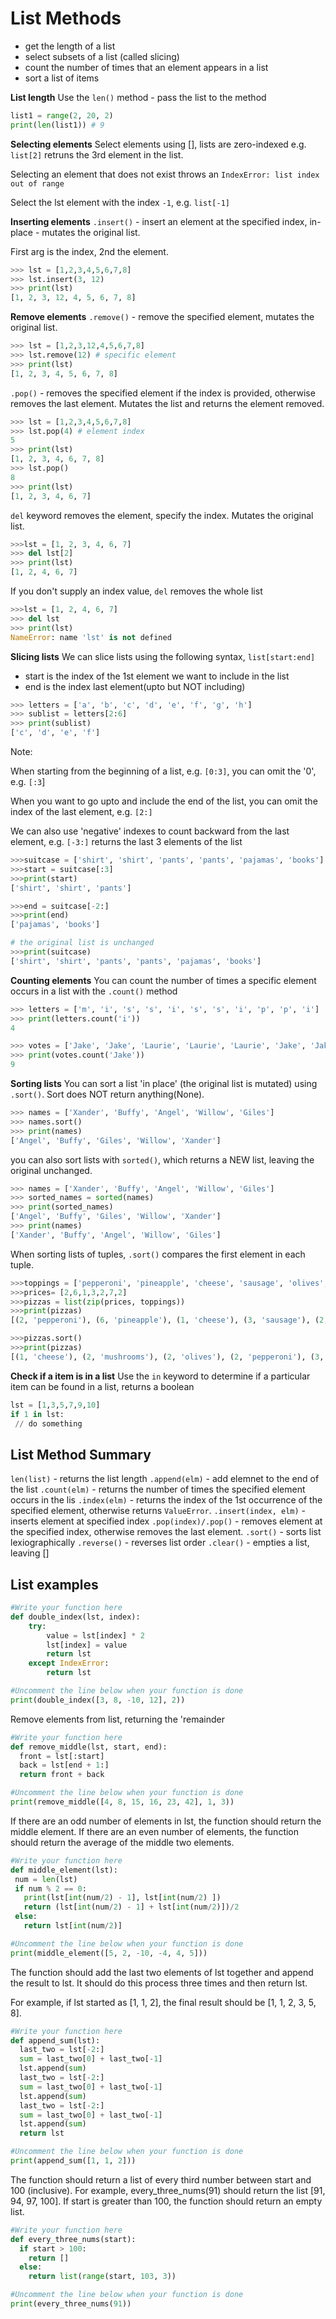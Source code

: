 # List Methods

- get the length of a list
- select subsets of a list (called slicing)
- count the number of times that an element appears in a list
- sort a list of items

**List length**
Use the `len()` method - pass the list to the method

```py
list1 = range(2, 20, 2)
print(len(list1)) # 9
```

**Selecting elements**
Select elements using [], lists are zero-indexed e.g. `list[2]` retruns the 3rd element in the list.

Selecting an element that does not exist throws an `IndexError: list index out of range`

Select the lst element with the index `-1`, e.g. `list[-1]`

**Inserting elements**
`.insert()` - insert an element at the specified index, in-place - mutates the original list.

First arg is the index, 2nd the element.

```py
>>> lst = [1,2,3,4,5,6,7,8]
>>> lst.insert(3, 12)
>>> print(lst)
[1, 2, 3, 12, 4, 5, 6, 7, 8]
```

**Remove elements**
`.remove()` - remove the specified element, mutates the original list.

```py
>>> lst = [1,2,3,12,4,5,6,7,8]
>>> lst.remove(12) # specific element
>>> print(lst)
[1, 2, 3, 4, 5, 6, 7, 8]
```

`.pop()` - removes the specified element if the index is provided, otherwise removes the last element. Mutates the list and returns the element removed.

```py
>>> lst = [1,2,3,4,5,6,7,8]
>>> lst.pop(4) # element index
5
>>> print(lst)
[1, 2, 3, 4, 6, 7, 8]
>>> lst.pop()
8
>>> print(lst)
[1, 2, 3, 4, 6, 7]
```

`del` keyword removes the element, specify the index. Mutates the original list.

```py
>>>lst = [1, 2, 3, 4, 6, 7]
>>> del lst[2]
>>> print(lst)
[1, 2, 4, 6, 7]
```

If you don't supply an index value, `del` removes the whole list

```py
>>>lst = [1, 2, 4, 6, 7]
>>> del lst
>>> print(lst)
NameError: name 'lst' is not defined
```

**Slicing lists**
We can slice lists using the following syntax, `list[start:end]`

- start is the index of the 1st element we want to include in the list
- end is the index last element(upto but NOT including)

```py
>>> letters = ['a', 'b', 'c', 'd', 'e', 'f', 'g', 'h']
>>> sublist = letters[2:6]
>>> print(sublist)
['c', 'd', 'e', 'f']
```

Note:

When starting from the beginning of a list, e.g. `[0:3]`, you can omit the '0', e.g. `[:3`]

When you want to go upto and include the end of the list, you can omit the index of the last element, e.g. `[2:]`

We can also use 'negative' indexes to count backward from the last element, e.g. `[-3:]` returns the last 3 elements of the list

```py
>>>suitcase = ['shirt', 'shirt', 'pants', 'pants', 'pajamas', 'books']
>>>start = suitcase[:3]
>>>print(start)
['shirt', 'shirt', 'pants']

>>>end = suitcase[-2:]
>>>print(end)
['pajamas', 'books']

# the original list is unchanged
>>>print(suitcase)
['shirt', 'shirt', 'pants', 'pants', 'pajamas', 'books']
```

**Counting elements**
You can count the number of times a specific element occurs in a list with the `.count()` method

```py
>>> letters = ['m', 'i', 's', 's', 'i', 's', 's', 'i', 'p', 'p', 'i']
>>> print(letters.count('i'))
4

>>> votes = ['Jake', 'Jake', 'Laurie', 'Laurie', 'Laurie', 'Jake', 'Jake', 'Jake', 'Laurie', 'Cassie', 'Cassie', 'Jake', 'Jake', 'Cassie', 'Laurie', 'Cassie', 'Jake', 'Jake', 'Cassie', 'Laurie']
>>> print(votes.count('Jake'))
9
```

**Sorting lists**
You can sort a list 'in place' (the original list is mutated) using `.sort()`. Sort does NOT return anything(None).

```py
>>> names = ['Xander', 'Buffy', 'Angel', 'Willow', 'Giles']
>>> names.sort()
>>> print(names)
['Angel', 'Buffy', 'Giles', 'Willow', 'Xander']
```

you can also sort lists with `sorted()`, which returns a NEW list, leaving the original unchanged.

```py
>>> names = ['Xander', 'Buffy', 'Angel', 'Willow', 'Giles']
>>> sorted_names = sorted(names)
>>> print(sorted_names)
['Angel', 'Buffy', 'Giles', 'Willow', 'Xander']
>>> print(names)
['Xander', 'Buffy', 'Angel', 'Willow', 'Giles']
```

When sorting lists of tuples, `.sort()` compares the first element in each tuple.

```py
>>>toppings = ['pepperoni', 'pineapple', 'cheese', 'sausage', 'olives', 'anchovies', 'mushrooms']
>>>prices= [2,6,1,3,2,7,2]
>>>pizzas = list(zip(prices, toppings))
>>>print(pizzas)
[(2, 'pepperoni'), (6, 'pineapple'), (1, 'cheese'), (3, 'sausage'), (2, 'olives'), (7, 'anchovies'), (2, 'mushrooms')]

>>>pizzas.sort()
>>>print(pizzas)
[(1, 'cheese'), (2, 'mushrooms'), (2, 'olives'), (2, 'pepperoni'), (3, 'sausage'), (6, 'pineapple'), (7, 'anchovies')]
```

**Check if a item is in a list**
Use the `in` keyword to determine if a particular item can be found in a list, returns a boolean

```py
lst = [1,3,5,7,9,10]
if 1 in lst:
 // do something
```

## List Method Summary

`len(list)` - returns the list length
`.append(elm)` - add elemnet to the end of the list
`.count(elm)` - returns the number of times the specified element occurs in the lis
`.index(elm)` - returns the index of the 1st occurrence of the specified element, otherwise returns `ValueError`.
`.insert(index, elm)` - inserts element at specified index
`.pop(index)/.pop()` - removes element at the specified index, otherwise removes the last element.
`.sort()` - sorts list lexiographically
`.reverse()` - reverses list order
`.clear()` - empties a list, leaving []

## List examples

```py
#Write your function here
def double_index(lst, index):
	try:
		value = lst[index] * 2
		lst[index] = value
		return lst
	except IndexError:
		return lst

#Uncomment the line below when your function is done
print(double_index([3, 8, -10, 12], 2))
```

Remove elements from list, returning the 'remainder

```py
#Write your function here
def remove_middle(lst, start, end):
  front = lst[:start]
  back = lst[end + 1:]
  return front + back

#Uncomment the line below when your function is done
print(remove_middle([4, 8, 15, 16, 23, 42], 1, 3))
```

If there are an odd number of elements in lst, the function should return the middle element. If there are an even number of elements, the function should return the average of the middle two elements.

```py
#Write your function here
def middle_element(lst):
 num = len(lst)
 if num % 2 == 0:
   print(lst[int(num/2) - 1], lst[int(num/2) ])
   return (lst[int(num/2) - 1] + lst[int(num/2)])/2
 else:
   return lst[int(num/2)]

#Uncomment the line below when your function is done
print(middle_element([5, 2, -10, -4, 4, 5]))
```

The function should add the last two elements of lst together and append the result to lst. It should do this process three times and then return lst.

For example, if lst started as [1, 1, 2], the final result should be [1, 1, 2, 3, 5, 8].

```py
#Write your function here
def append_sum(lst):
  last_two = lst[-2:]
  sum = last_two[0] + last_two[-1]
  lst.append(sum)
  last_two = lst[-2:]
  sum = last_two[0] + last_two[-1]
  lst.append(sum)
  last_two = lst[-2:]
  sum = last_two[0] + last_two[-1]
  lst.append(sum)
  return lst

#Uncomment the line below when your function is done
print(append_sum([1, 1, 2]))
```

The function should return a list of every third number between start and 100 (inclusive). For example, every_three_nums(91) should return the list [91, 94, 97, 100]. If start is greater than 100, the function should return an empty list.

```py
#Write your function here
def every_three_nums(start):
  if start > 100:
    return []
  else:
  	return list(range(start, 103, 3))

#Uncomment the line below when your function is done
print(every_three_nums(91))
```
